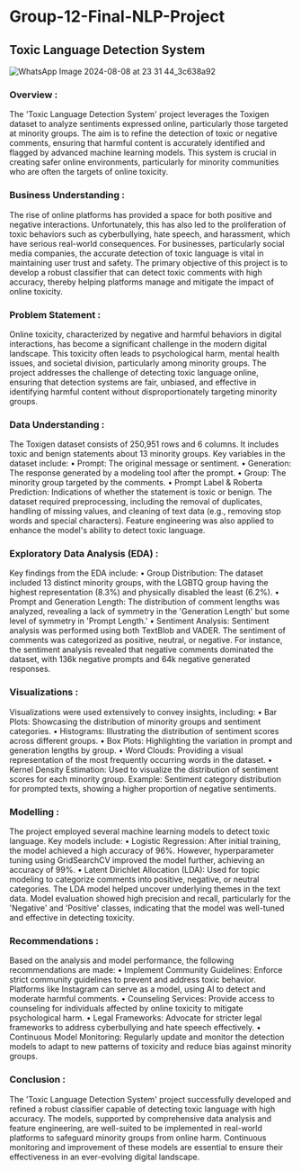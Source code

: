 # Group-12-Final-NLP-Project

## Toxic Language Detection System

![WhatsApp Image 2024-08-08 at 23 31 44_3c638a92](https://github.com/user-attachments/assets/1c186f77-4d62-491c-8379-9e5ccda97b32)

 ### Overview :
 The 'Toxic Language Detection System' project leverages the Toxigen dataset to analyze sentiments expressed online, particularly those targeted at minority groups. The aim is to refine the detection of toxic or negative comments, ensuring that harmful content is accurately identified and flagged by advanced machine learning models. This system is crucial in creating safer online environments, particularly for minority communities who are often the targets of online toxicity.
 
### Business Understanding :
The rise of online platforms has provided a space for both positive and negative interactions. Unfortunately, this has also led to the proliferation of toxic behaviors such as cyberbullying, hate speech, and harassment, which have serious real-world consequences. For businesses, particularly social media companies, the accurate detection of toxic language is vital in maintaining user trust and safety. The primary objective of this project is to develop a robust classifier that can detect toxic comments with high accuracy, thereby helping platforms manage and mitigate the impact of online toxicity.

### Problem Statement :
Online toxicity, characterized by negative and harmful behaviors in digital interactions, has become a significant challenge in the modern digital landscape. This toxicity often leads to psychological harm, mental health issues, and societal division, particularly among minority groups. The project addresses the challenge of detecting toxic language online, ensuring that detection systems are fair, unbiased, and effective in identifying harmful content without disproportionately targeting minority groups.

### Data Understanding :
The Toxigen dataset consists of 250,951 rows and 6 columns. It includes toxic and benign statements about 13 minority groups. Key variables in the dataset include:
 • Prompt: The original message or sentiment.
 • Generation: The response generated by a modeling tool after the prompt.
 • Group: The minority group targeted by the comments.
 • Prompt Label & Roberta Prediction: Indications of whether the statement is toxic or benign.
The dataset required preprocessing, including the removal of duplicates, handling of missing values, and cleaning of text data (e.g., removing stop words and special characters). Feature engineering was also applied to enhance the model's ability to detect toxic language.

### Exploratory Data Analysis (EDA) :
Key findings from the EDA include:
• Group Distribution: The dataset included 13 distinct minority groups, with the LGBTQ group having the highest representation (8.3%) and physically disabled the least (6.2%).
• Prompt and Generation Length: The distribution of comment lengths was analyzed, revealing a lack of symmetry in the 'Generation Length' but some level of symmetry in 'Prompt Length.'
• Sentiment Analysis: Sentiment analysis was performed using both TextBlob and VADER. The sentiment of comments was categorized as positive, neutral, or negative. For instance, the sentiment analysis revealed that negative comments dominated the dataset, with 136k negative prompts and 64k negative generated responses.

### Visualizations :
Visualizations were used extensively to convey insights, including:
• Bar Plots: Showcasing the distribution of minority groups and sentiment categories.
• Histograms: Illustrating the distribution of sentiment scores across different groups.
• Box Plots: Highlighting the variation in prompt and generation lengths by group.
• Word Clouds: Providing a visual representation of the most frequently occurring words in the dataset.
• Kernel Density Estimation: Used to visualize the distribution of sentiment scores for each minority group.
Example: Sentiment category distribution for prompted texts, showing a higher proportion of negative sentiments.

### Modelling :
The project employed several machine learning models to detect toxic language. Key models include:
• Logistic Regression: After initial training, the model achieved a high accuracy of 96%. However, hyperparameter tuning using GridSearchCV improved the model further, achieving an accuracy of 99%.
• Latent Dirichlet Allocation (LDA): Used for topic modeling to categorize comments into positive, negative, or neutral categories. The LDA model helped uncover underlying themes in the text data.
Model evaluation showed high precision and recall, particularly for the 'Negative' and 'Positive' classes, indicating that the model was well-tuned and effective in detecting toxicity.

### Recommendations :
Based on the analysis and model performance, the following recommendations are made:
• Implement Community Guidelines: Enforce strict community guidelines to prevent and address toxic behavior. Platforms like Instagram can serve as a model, using AI to detect and moderate harmful comments.
• Counseling Services: Provide access to counseling for individuals affected by online toxicity to mitigate psychological harm.
• Legal Frameworks: Advocate for stricter legal frameworks to address cyberbullying and hate speech effectively.
• Continuous Model Monitoring: Regularly update and monitor the detection models to adapt to new patterns of toxicity and reduce bias against minority groups.

### Conclusion :
The 'Toxic Language Detection System' project successfully developed and refined a robust classifier capable of detecting toxic language with high accuracy. The models, supported by comprehensive data analysis and feature engineering, are well-suited to be implemented in real-world platforms to safeguard minority groups from online harm. Continuous monitoring and improvement of these models are essential to ensure their effectiveness in an ever-evolving digital landscape.
